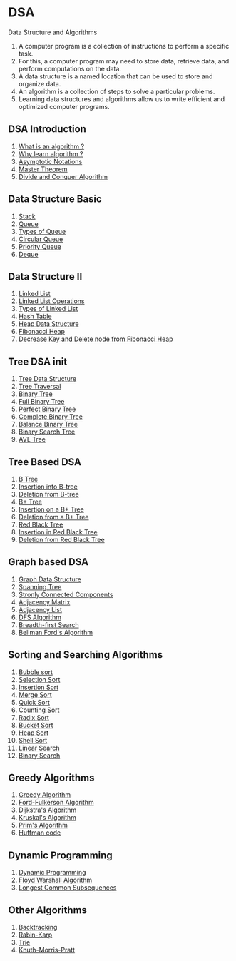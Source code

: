 # DSA
Data Structure and Algorithms

1. A computer program is a collection of instructions to perform a specific task.
2. For this, a computer program may need to store data, retrieve data, and perform computations on the data.
3. A data structure is a named location that can be used to store and organize data.
4. An algorithm is a collection of steps to solve a particular problems.
5. Learning data structures and algorithms allow us to write efficient and optimized computer programs.


## DSA Introduction

1. [What is an algorithm ?](https://github.com/engineer-ece/DSA/blob/master/pages/1/1.md)
2. [Why learn algorithm ?](https://github.com/engineer-ece/DSA/blob/master/pages/1/2.md)
3. [Asymptotic Notations](https://github.com/engineer-ece/DSA/blob/master/pages/1/3.md)
4. [Master Theorem](https://github.com/engineer-ece/DSA/blob/master/pages/1/4.md)
5. [Divide and Conquer Algorithm](https://github.com/engineer-ece/DSA/blob/master/pages/1/5.md)

## Data Structure Basic

1. [Stack]()
2. [Queue]()
3. [Types of Queue]()
4. [Circular Queue]()
5. [Priority Queue]()
6. [Deque]()

## Data Structure II

1. [Linked List]()
2. [Linked List Operations]()
3. [Types of Linked List]()
4. [Hash Table]()
5. [Heap Data Structure]()
6. [Fibonacci Heap]()
7. [Decrease Key and Delete node from Fibonacci Heap]()

## Tree DSA init

1. [Tree Data Structure]()
2. [Tree Traversal]()
3. [Binary Tree]()
4. [Full Binary Tree]()
5. [Perfect Binary Tree]()
6. [Complete Binary Tree]()
7. [Balance Binary Tree]()
8. [Binary Search Tree]() 
9. [AVL Tree]()

## Tree Based DSA

1. [B Tree]()
2. [Insertion into B-tree]()
3. [Deletion from B-tree]()
4. [B+ Tree]()
5. [Insertion on a B+ Tree]()
6. [Deletion from a B+ Tree]()
7. [Red Black Tree]()
8. [Insertion in Red Black Tree]()
9. [Deletion from Red Black Tree]()

## Graph based DSA

1. [Graph Data Structure]()
2. [Spanning Tree]()
3. [Stronly Connected Components]()
4. [Adjacency Matrix]()
5. [Adjacency List]()
6. [DFS Algorithm]()
7. [Breadth-first Search]()
8. [Bellman Ford's Algorithm]()

## Sorting and Searching Algorithms

1. [Bubble sort]()
2. [Selection Sort]()
3. [Insertion Sort]()
4. [Merge Sort]()
5. [Quick Sort]()
6. [Counting Sort]()
7. [Radix Sort]()
8. [Bucket Sort]()
9. [Heap Sort]()
10. [Shell Sort]()
11. [Linear Search]()
12. [Binary Search]()

## Greedy Algorithms

1. [Greedy Algorithm]()
2. [Ford-Fulkerson Algorithm]()
3. [Dijkstra's Algorithm]()
4. [Kruskal's Algorithm]()
5. [Prim's Algorithm]()
6. [Huffman code]()

## Dynamic Programming

1. [Dynamic Programming]()
2. [Floyd Warshall Algorithm]()
3. [Longest Common Subsequences]()

## Other Algorithms

1. [Backtracking]() 
2. [Rabin-Karp]()
3. [Trie]()
4. [Knuth-Morris-Pratt]()

